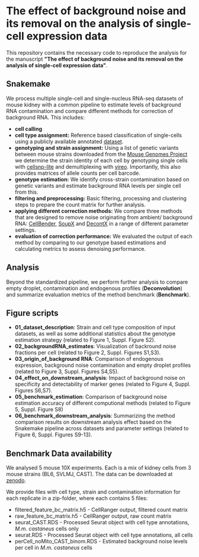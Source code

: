# The effect of background noise and its removal on the analysis of single-cell expression data

This repository contains the necessary code to reproduce the analysis for the manuscript **"The effect of background noise and its removal on the analysis of single-cell expression data"**.

## Snakemake

We process multiple single-cell and single-nucleus RNA-seq datasets of mouse kidney with a common pipeline to estimate levels of background RNA contamination and compare different methods for correction of background RNA. This includes:  
- **cell calling**  
- **cell type assignment:** Reference based classification of single-cells using a publicly available annotated [dataset](https://genomebiology.biomedcentral.com/articles/10.1186/s13059-020-02048-6).
- **genotyping and strain assignment:** Using a list of genetic variants between mouse strains downloaded from the [Mouse Genomes Project](https://www.sanger.ac.uk/data/mouse-genomes-project//) we determine the strain identity of each cell by genotyping single cells with [cellsnp-lite](https://cellsnp-lite.readthedocs.io/) and demultiplexing with [vireo](https://vireosnp.readthedocs.io/). Importantly, this also provides matrices of allele counts per cell barcode. 
- **genotype estimation:** We identify cross-strain contamination based on genetic variants and estimate background RNA levels per single cell from this.
- **filtering and preprocessing:** Basic filtering, processing and clustering steps to prepare the count matrix for further analysis.
- **applying different correction methods:** We compare three methods that are designed to remove noise originating from ambient/ background RNA: [CellBender](https://www.biorxiv.org/content/10.1101/791699v1), [SoupX](https://doi.org/10.1093/gigascience/giaa151) and [DecontX](https://genomebiology.biomedcentral.com/articles/10.1186/s13059-020-1950-6) in a range of different parameter settings. 
- **evaluation of correction performance:** We evaluated the output of each method by comparing to our genotype based estimations and calculating metrics to assess denoising performance.

## Analysis

Beyond the standardized pipeline, we perform further analysis to compare empty droplet, contamination and endogenous profiles (**Deconvolution**) and summarize evaluation metrics of the method benchmark (**Benchmark**).

## Figure scripts

- **01_dataset_description**: Strain and cell type composition of input datasets, as well as some additional statistics about the genotype estimation strategy (related to Figure 1, Suppl. Figure S2). 
- **02_backgroundRNA_estimates**: Visualization of backround noise fractions per cell (related to Figure 2, Suppl. Figures S1,S3).
- **03_origin_of_background RNA**: Comparison of endogenous expression, background noise contamination and empty droplet profiles (related to Figure 3, Suppl. Figures S4,S5).
- **04_effect_on_downstream_analysis**: Impact of background noise on specificity and detectability of marker genes (related to Figure 4, Suppl. Figures S6,S7).
- **05_benchmark_estimation**: Comparison of background noise estimation accuracy of different computional methods (related to Figure 5, Suppl. Figure S8)
- **06_benchmark_downstream_analysis**: Summarizing the method comparison results on downstream analysis effect based on the Snakemake pipeline across datasets and parameter settings (related to Figure 6, Suppl. Figures S9-13). 

## Benchmark Data availability
We analysed 5 mouse 10X experiments. Each is a mix of kidney cells from 3 mouse strains (BL6, SVLMJ, CAST). The data can be downloaded at [zenodo](https://zenodo.org/record/7328632#.Y3YMtOzML0s).

We provide files with cell type, strain and contamination information for each replicate in a zip-folder, where each contains 5 files:

- filtered_feature_bc_matrix.h5 - CellRanger output, filtered count matrix
- raw_feature_bc_matrix.h5 - CellRanger output, raw count matrix
- seurat_CAST.RDS - Processed Seurat object with cell type annotations, *M.m. castaneus* cells only
- seurat.RDS - Processed Seurat object with cell type annotations, all cells
- perCell_noMito_CAST_binom.RDS - Estimated background noise levels per cell in *M.m. castaneus* cells



